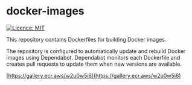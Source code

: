 # docker-images

[![Licence: MIT](https://img.shields.io/github/license/antyung/docker-images)](https://github.com/antyung/docker-images/blob/main/LICENSE)

This repository contains Dockerfiles for building Docker images.

The repository is configured to automatically update and rebuild Docker images using Dependabot. Dependabot monitors each Dockerfile and creates pull requests to update them when new versions are available.

[https://gallery.ecr.aws/w2u0w5i6](https://gallery.ecr.aws/w2u0w5i6)
